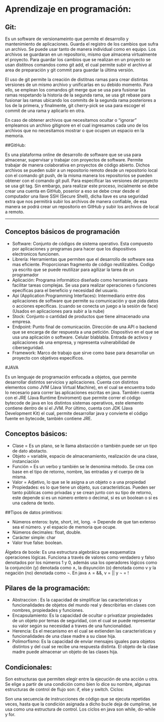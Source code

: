 # Aprendizaje en programación:

## Git:

Es un software de versionameinto que permite el desarrollo y mantenimiento de aplicaciones. Guarda el registro de los cambios que sufra un archivo. Se puede usar tanto de manera individual como en equipo. Los archivos se guardaran en un repositorio, mismo que almacena virtualmente el proyecto.  Para guardar los cambios que se realizan en un proyecto se usan distitnos comandos como git add, el cual permite subir el archivo al area de preparación y git commit para guardar la última versión. 

El uso de git permite la creación de distitnas ramas para crear distintas versiones de un mismo archivo y unificarlas en su debido momento. Para ello, se emplean los comandos git merge que se usa para fusionar las ramas respetando la historia de la segunda rama, se usa git rebase para fusionar las ramas ubicando los commits de la segunda rama posteriores a los de la primera, y finalmente, git cherry-pick se usa para escoger el commit de una rama y aplicarlo en otra.

En caso de obtener archivos que necesitamos ocultar o “ignorar” empleamos un archivo gitignore en el cual ingresamos cada uno de los archivos que no necesitamos mostrar o que ocupen un espacio en la memoria.

##GitHub: 

Es una plataforma online de desarrollo de software que se usa para almacenar, supervisar y trabajar con proyectos de software. Permite trabajar de manera colaborativa en proyectos de código abierto. Dichos archivos se pueden subir a un repositorio remoto desde un repositorio local con el comando git push, de la misma manera los repositorios se pueden obtener con el comando git pull. Para especificar las versiones del proyecto se usa git tag. Sin embargo, para realizar este proceso, incialmente se debe crear una cuenta en GitHub, poserior a eso se debe crear desde el computador una llave SSH (Secure Shell), dicha llave es una seguridad extra que nos permitirá subir los archivos de manera confiable, de esa manera se podrá crear un repositorio en GitHub y subir los archivos de local a remoto.

---------------------------------------------------------------------------------------------------------------

## Conceptos básicos de programación

- Software: Conjunto de códigos de sistema operativo. Esta compuesto por aplicaciones y programas  para hacer que los dispositivos electronicos funcionen.
- Librería: Herramientas que permiten que el desarrollo de software sea mas eficiente. Proporcionan fragmento de código reutilizables.
Codigo ya escrito que se puede reutilizar para agilizar la tarea de un programador
- Aplicación: Programa informático diseñado como herramienta para facilitar tareas complejas. Se usa para realizar operaciones o funciones epecíficas para el beneficio y necesidad del usuario.
- Api (Application Programming Interfaces): Intermediario entre dos aplicaciones de software que permite su comunicación y que pida datos o acciones epecíficas. (cuando se conecta un juego a la sesión de face) (Usados en aplicaciones para subir a la nube)
- Stock: Conjunto o cantidad de productos que tiene almacenado una empresa.
- Endpoint: Punto final de comunicación. Dirección de una API o backend que se encarga de dar respuesta a una petición. Dispositivo en el que se usa una aplicación o software. Celular blablabla.
Entrada de activos y aplicaciones de una empresa, y representa vulnerabilidad de ciberseguridad.
- Framework: Marco de trabajo que sirve como base para desarrollar un proyecto con objetivos específicos.

#JAVA

Es un lenguaje de programación enfocada a objetos, que permite desarrollar distintos servicios y aplicaciones. Cuenta con distintos elementos como JVM (Java Virtual Machine), en el cual se encuentra todo lo necesario para correr las aplicaciones escritas en java. También cuenta con el JRE (Java Runtime Enviroment) que permite correr el código bytecode de java en los distintos sistemas operativos, este elemento contiene dentro de sí el JVM. Por último, cuenta con JDK (Java Development Kit) el cual, permite desarrollar java y convierte el código fuente en bytecode, también contiene JRE. 

## Conceptos básicos:

- Clase = Es un plano, se le llama abstacción o también puede ser un tipo de dato abstacto.
- Objeto = variable, espacio de almacenamiento, realización de una clase, instanciación
- Función = Es un verbo y también se le denomina método. Se crea con base en el tipo de retorno, nombre, las entradas y el cuerpo de la misma.
- Valor = Adjetivo, lo que se le asigna a un objeto o a una propiedad
- Propiedades: es lo que tiene un objeto, sus características. Pueden ser tanto públicas como privadas y se crean junto con su tipo de retorno, este depende si es un número entero o decimal, si es un boolean o si es una cadena de texto.

##Tipos de datos primitivos:
- Números enteros: byte, short, int, long. -> Depende de que tan extenso sea el número. y el espacio de memoria que ocupe.
- Números decimales: float, double. 
- Carácter simple: char
- Valor true false: boolean.

Álgebra de boole: Es una estructura algebráica que esquematiza operaciones lógicas. Funciona a través de valores como verdadero y falso denotados por los números 1 y 0, además usa los operadores lógicos como la conjunción (y) denotada como ∧, la disyunción (o) denotada como v y la negación (no) denotada como ¬. En java ∧ = &&, v = || y ¬ = !

## Pilares de la programación:

- Abstraccion : Es la capacidad de simplificar las caracteristicas y funcionalidades de objetos del mundo real y describirlas en clases con nombres, propiedades y funciones.
- Encapsulamiento: Es la capacidad de ocultar o privatizar propiedades de un objeto por temas de seguridad, con el cual se puede representar su valor según su necesidad a traves de una funcionalidad.
- Herencia: Es el mecanismo en el cual se extienden las caracteristicas y funcionalidades de una clase madre a su clase hija.
- Polimorfismo: Es la capacidad de enviar mensajes iguales para objetos distintos y del cual se recibe una respuesta distinta. El objeto de la clase madre puede almacenar un objeto de las clases hija.

## Condicionales:

Son estructuras que permiten elegir entre la ejecución de una acción u otra. Se elige a partir de una condición como bien lo dice su nombre, algunas estructuras de control de flujo son: if, else y switch.
Ciclos:

Son una secuencia de instrucciones de código que se ejecuta repetidas veces, hasta que la condición asignada a dicho bucle deja de cumplirse, se usa como una estructura de control. Los ciclos en java son while, do-while y for.
